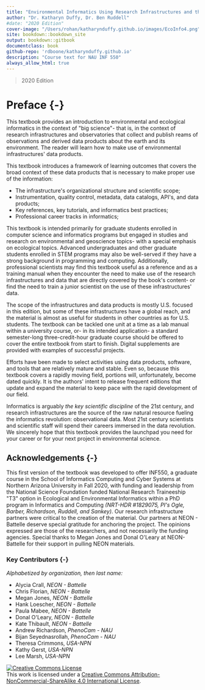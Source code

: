 ```yaml
--- 
title: "Environmental Informatics Using Research Infrastructures and their Data"
author: "Dr. Katharyn Duffy, Dr. Ben Ruddell"
#date: "2020 Edition"
cover-image: "/Users/rohan/katharynduffy.github.io/images/EcoInfo4.png"
site: bookdown::bookdown_site
output: bookdown::gitbook
documentclass: book
github-repo: 'rdboone/katharynduffy.github.io'
description: "Course text for NAU INF 550"
always_allow_html: true
---
```

>2020 Edition

# Preface {-}

This textbook provides an introduction to environmental and ecological informatics in the context of "big science"- that is, in the context of research infrastructures and observatories that collect and publish reams of observations and derived data products about the earth and its environment. The reader will learn how to make use of environmental infrastructures' data products. 

This textbook introduces a framework of learning outcomes that covers the broad context of these data products that is necessary to make proper use of the information: 

  * The infrastructure's organizational structure and scientific scope;
  * Instrumentation, quality control, metadata, data catalogs, API's, and data products;
  * Key references, key tutorials, and informatics best practices;
  * Professional career tracks in informatics;
  
This textbook is intended primarily for graduate students enrolled in computer science and informatics programs but engaged in studies and research on environmental and geoscience topics- with a special emphasis on ecological topics. Advanced undergraduates and other graduate students enrolled in STEM programs may also be well-served if they have a strong background in programming and computing. Additionally, professional scientists may find this textbook useful as a reference and as a training manual when they encounter the need to make use of the research infrastructures and data that are directly covered by the book's content- or find the need to train a junior scientist on the use of these infrastructures' data.  

The scope of the infrastructures and data products is mostly U.S. focused in this edition, but some of these infrastructures have a global reach, and the material is almost as useful for students in other countries as for U.S. students. The textbook can be tackled one unit at a time as a lab manual within a university course, or- in its intended application- a standard semester-long three-credit-hour graduate course should be offered to cover the entire textbook from start to finish. Digital supplements are provided with examples of successful projects. 

Efforts have been made to select activities using data products, software, and tools that are relatively mature and stable. Even so, because this textbook covers a rapidly moving field, portions will, unfortunately, become dated quickly. It is the authors' intent to release frequent editions that update and expand the material to keep pace with the rapid development of our field.

Informatics is arguably *the key scientific discipline* of the 21st century, and research infrastructures are the source of the raw natural resource fueling the informatics revolution: observational data. Most 21st century scientists and scientific staff will spend their careers immersed in the data revolution. We sincerely hope that this textbook provides the launchpad you need for your career or for your next project in environmental science.


## Acknowledgements {-}

This first version of the textbook was developed to offer INF550, a graduate course in the School of Informatics Computing and Cyber Systems at Northern Arizona University in Fall 2020, with funding and leadership from the National Science Foundation funded National Research Traineeship "T3" option in Ecological and Environmental Informatics within a PhD program in Informatics and Computing *(NRT-HDR #1829075, PI's Ogle, Barber, Richardson, Ruddell, and Sankey)*. Our research infrastructure partners were critical to the creation of the material. Our partners at NEON - Battelle deserve special gratitude for anchoring the project. The opinions expressed are those of the researchers, and not necessarily the funding agencies.  Special thanks to Megan Jones and Donal O'Leary at NEON-Battelle for their support in pulling NEON materials. 

### Key Contributors {-}

*Alphabetized by organization, then last name:*

* Alycia Crall, *NEON - Battelle*
* Chris Florian, *NEON - Battelle*
* Megan Jones, *NEON - Battelle*
* Hank Loescher, *NEON - Battelle*
* Paula Mabee, *NEON - Battelle*
* Donal O'Leary, *NEON - Battelle*
* Kate Thibault, *NEON - Battelle*
* Andrew Richardson,  *PhenoCam - NAU*
* Bijan Seyednasrollah,  *PhenoCam - NAU*
* Theresa Crimmons, *USA-NPN*
* Kathy Gerst, *USA-NPN*
* Lee Marsh,  *USA-NPN*

<a rel="license" href="http://creativecommons.org/licenses/by-nc-sa/4.0/"><img alt="Creative Commons License" style="border-width:0" src="https://i.creativecommons.org/l/by-nc-sa/4.0/88x31.png" /></a><br />This work is licensed under a <a rel="license" href="http://creativecommons.org/licenses/by-nc-sa/4.0/">Creative Commons Attribution-NonCommercial-ShareAlike 4.0 International License</a>.
